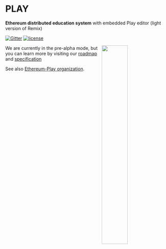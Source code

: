 # PLAY

**Ethereum distributed education system** with embedded Play editor (light version of Remix)

[![Gitter](https://img.shields.io/gitter/room/DAVFoundation/DAV-Contributors.svg?style=flat-square)](https://gitter.im/DAVFoundation/DAV-Contributors) [![license](https://img.shields.io/github/license/DAVFoundation/api_doc.svg?style=flat-square)](https://github.com/DAVFoundation/api_doc/blob/master/LICENSE)

<img src="https://i.imgur.com/7iB0xCm.png" align="right" width=40%/>

We are currently in the pre-alpha mode, but you can learn more by visiting our [roadmap](https://github.com/ethereum/play/issues/6) and [specification](https://github.com/ethereum/play/issues/3)



See also [Ethereum-Play organization](https://github.com/ethereum-play).
